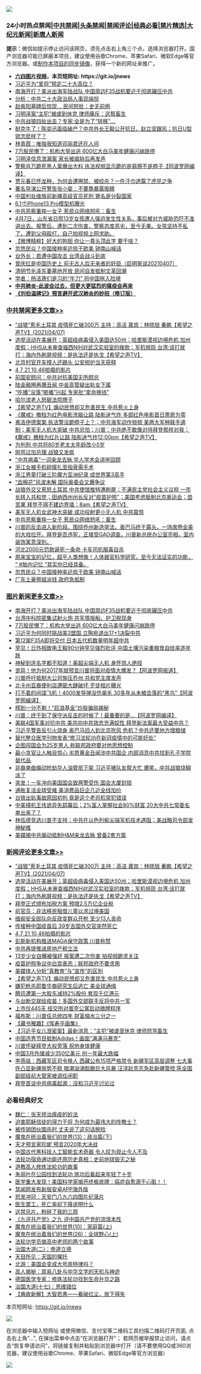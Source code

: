 ![](https://raw.githubusercontent.com/fqnews/bnews/master/64photo/fqnews-qr.jpg)

<div id="tt">
<h3>24小时热点禁闻|<a href="#%E4%B8%AD%E5%85%B1%E7%A6%81%E9%97%BB%E6%9B%B4%E5%A4%9A%E6%96%87%E7%AB%A0">中共禁闻</a>|<a href="#%E5%9B%BE%E7%89%87%E6%96%B0%E9%97%BB%E6%9B%B4%E5%A4%9A%E6%96%87%E7%AB%A0">头条禁闻</a>|<a href="#%E6%96%B0%E9%97%BB%E8%AF%84%E8%AE%BA%E6%9B%B4%E5%A4%9A%E6%96%87%E7%AB%A0">禁闻评论|<a href="#%E5%BF%85%E7%9C%8B%E7%BB%8F%E5%85%B8%E5%A5%BD%E6%96%87">经典必看|<a href="/video.md#%E7%A6%81%E7%89%87%E7%B2%BE%E9%80%89">禁片精选</a>|<a href="https://github.com/fqnews/djy/blob/master/gb/nf1351518.md#1">大纪元新闻</a>|<a href="https://github.com/fqnews/ntdtv/blob/master/gb/prog204.md#1">新唐人新闻</a></h3>
<div><b>提示：</b>微信如提示停止访问该网页，须先点击右上角三个点，选择浏览器打开。国产浏览器可能已屏蔽本项目，建议使用谷歌Chrome、苹果Safari、微软Edge等官方浏览器。或<a href="https://github.com/fqnews/bnews/blob/master/%E5%88%B6%E4%BD%9Cgit%E7%A6%81%E9%97%BB%E9%95%9C%E5%83%8F.md">制作本项目的同步镜像</a>，获得一个新的网址来推广。</div>
<ul>
<li><b><a href="http://d1.bdrive.tk/64.mp4" target="_blank">六四图片视频</a>，本页短网址: https://git.io/jnews</b></li>
<li><a href="/cbnews/20210407/1521217.md">习近平为“爱将”预定二十大高位？</a></li>
<li><a href="/topimagenews/20210407/1521468.md">南海开打？美派出海军陆战队 中国周边F35战机要近千彻底碾压中共</a></li>
<li><a href="/cbnews/20210407/1521373.md">分析：中共二十大政治局人事现端倪</a></li>
<li><a href="/cnnews/20210407/1521307.md">赵紫阳墓碑后惊现… 民间怒批：史无前例</a></li>
<li><a href="/cnnews/20210407/1521375.md">习明泽案“主犯”被虐到休克 律师痛斥：这帮畜生</a></li>
<li><a href="/cbnews/20210407/1521250.md">中共战狼四处出击？专家:全是为了“转移”….</a></li>
<li><a href="/bannedvideo/20210407/1521266.md">耐克牛了！陈奕迅面临破产？中共外长王毅公开抗日，赵立坚跟风；抗日U型锁怎麽样了？</a></li>
<li><a href="/yule/20210407/1521243.md">林青霞：唯独我知道邓丽君还在人间</a></li>
<li><a href="/topimagenews/20210407/1521268.md">7万股民懵了：机构大举出逃 600亿大白马美年健康闪崩跌停</a></li>
<li><a href="/cbnews/20210407/1521284.md">习明泽信息泄漏案 家长被威胁后再发声</a></li>
<li><a href="/cnnews/20210407/1521398.md">警察肖万跪死黑人案爆出大料 执法视频显示跪的是肩膀不是脖子【阿波罗网编译】</a></li>
<li><a href="/lifebaike/20210407/1521171.md">贾元春已怀龙种，为何会遭圈禁、被绞杀？一件汗巾透露了虎兕之争</a></li>
<li><a href="/yule/20210407/1521496.md">著名导演公开警告张小斐：不要靠暴露吸睛</a></li>
<li><a href="/headline/20210407/1521403.md">中国判处维族前新疆高级官员死刑 罪名是分裂国家</a></li>
<li><a href="/cnnews/20210407/1521610.md">6.1寸iPhone13 Pro模型机曝光</a></li>
<li><a href="/cbnews/20210407/1521469.md">中共恶察重摔一女子 惹民众网络怒吼：畜生</a></li>
<li><a href="/bannedvideo/20210407/1521629.md">4月7日，山东省日照13岁女孩遭人强迫发生性关系，事后被对方威胁恐吓不准讲出去。报警后，遭到二次伤害，警察态度恶劣，至今无果。女孩坚持不私了，遭到父母殴打，自己拍视频上网求助。</a></li>
<li><a href="/comments/20210407/1521256.md">【微博精粹】好大的狗胆 你让一尊头顶此字 要干啥？</a></li>
<li><a href="/cbnews/20210407/1521413.md">忽悠民众？中国接种率远低于欧美 钟南山喊话</a></li>
<li><a href="/headline/20210407/1521340.md">台外长：若遭中国攻击 台湾会战斗到底</a></li>
<li><a href="/bannedvideo/20210407/1521397.md">曾庆红是中国历史上 前无古人后无来者的奸臣（启明笑谈20210407）</a></li>
<li><a href="/ssgc/20210407/1521445.md">清明节毛泽东妻墓地开放 民间自发抵制文革回潮</a></li>
<li><a href="/cbnews/20210407/1521318.md">学者：杨洁篪们是习的“牛刀” 将中国拖入险境</a></li>
<li><b><a href="/comments/20200211/1275071.md" target="_blank">中共肺炎-此波会过去，但更大更猛烈的瘟疫会再来</a></b></li>
<li><b><a href="/comments/20200207/1272816.md" target="_blank">《刘伯温碑记》预言避开武汉肺炎的妙招（修订版）</a></b></li>
</ul>
</div>

<div class="catlist">
<h3><a href="/cbnews/" target="_blank">中共禁闻</a><span><a href="/cbnews/" target="_blank" rel="nofollow">更多文章>></a></span></h3>
<ul>
<li><a href="/comments/20210408/1521861.md" target="_blank">“战狼”惹毛土耳其  疫情死亡破300万 主持：高洁  嘉宾：林晓旭  秦鹏【希望之声TV】(2021/04/07)</a></li>
<li><a href="/comments/20210408/1521825.md" target="_blank">选举活动在美展开；英超级病毒侵入美国达50州；哈里斯漠视边境危机 加州度假；HHS从未审查福西NIH对武汉实验室的拨款；军机频现 台湾:该打就打；海内外刷屏视频：是执法还是执戈【希望之声TV】</a></li>
<li><a href="/cbnews/20210408/1521779.md" target="_blank">北京村官开车撞人还踢头 公安袒护当天获释</a></li>
<li><a href="/comments/20210408/1521763.md" target="_blank">4 7 21 10 46拍摄的影片</a></li>
<li><a href="/cbnews/20210408/1521762.md" target="_blank">前国安顾问：中共对抗美国无所顾忌</a></li>
<li><a href="/cbnews/20210408/1521761.md" target="_blank">陆金融圈再爆丑闻 中金高管疑出轨女下属</a></li>
<li><a href="/cbnews/20210408/1521738.md" target="_blank">“吃播”没落“喝播”兴起 专家批“拿命换钱”</a></li>
<li><a href="/cbnews/20210408/1521726.md" target="_blank">哈尔滨老人怒砸法院牌子</a></li>
<li><a href="/comments/20210408/1521725.md" target="_blank">【希望之声TV】煽动民愤却又危害民生 中共惹火上身</a></li>
<li><a href="/cbnews/20210408/1521671.md" target="_blank">《魔戒》撤档为红色电影洗脑让路 陆影迷气炸 多部红色电影首日票房为零</a></li>
<li><a href="/comments/20210407/1521655.md" target="_blank">弗洛伊德案案 执法警没跪脖子上？；中共海军动作频频 美两大军种联手遏制；美军无人机大突破 中共忌怕；川普：中共绝不敢像对待拜登那样对我；《魔戒》撤档为红片让路 陆影迷气炸12:00pm【希望之声TV】</a></li>
<li><a href="/cbnews/20210407/1521628.md" target="_blank">为判刑 中共将80岁老太太年龄改小5岁</a></li>
<li><a href="/cbnews/20210407/1521605.md" target="_blank">刚骂过加总理 战狼又发疯</a></li>
<li><a href="/cbnews/20210407/1521561.md" target="_blank">“中共病毒”一词来龙去脉 华人学术会讲座回顾</a></li>
<li><a href="/cbnews/20210407/1521560.md" target="_blank">浙江女被手机碎膜扎至指骨需手术</a></li>
<li><a href="/cbnews/20210407/1521559.md" target="_blank">浙江男童打破三阶魔方亚洲纪录 成世界第3高手</a></li>
<li><a href="/cbnews/20210407/1521493.md" target="_blank">“血棉花”风波未解 国际奥委会又爆争议</a></li>
<li><a href="/comments/20210407/1521479.md" target="_blank">战狼外交又惹怒土耳其 中共使馆推特遭刷屏；不满民主党社会主义议程 一市长转入共和党；田纳西州州长反对“疫苗护照”；美国考虑抵制北京奥运会；尝苦果 拜登不得不建边界墙；8am【希望之声TV】</a></li>
<li><a href="/cbnews/20210407/1521470.md" target="_blank">美军无人机女武神大突破 成功投射更小无人机 中共震惊</a></li>
<li><a href="/cbnews/20210407/1521469.md" target="_blank">中共恶察重摔一女子 惹民众网络怒吼：畜生</a></li>
<li><a href="/comments/20210407/1521466.md" target="_blank">川普的反击进入新阶段。围绕乔州新选举法，奥巴马终于露头，一场席卷全美的大戏拉开。拜登是否违宪，正接受GAO调查。川普新总统办公室亮相，室内装饰寓意深刻。</a></li>
<li><a href="/cbnews/20210407/1521438.md" target="_blank">河北2000元罚款逼死一条命 卡车司机服毒自杀</a></li>
<li><a href="/comments/20210407/1521429.md" target="_blank">原来宝宝的记忆，超乎人类想像！人体器官科学研究，至今无法证实的功能， “ #胎内记忆  ”其实你已经具备。</a></li>
<li><a href="/cbnews/20210407/1521413.md" target="_blank">忽悠民众？中国接种率远低于欧美 钟南山喊话</a></li>
<li><a href="/cbnews/20210407/1521412.md" target="_blank">广东土豪祭祖派钱 政府急抵制</a></li>

</ul>
</div>
<div class="catlist">
<h3><a href="/topimagenews/" target="_blank">图片新闻</a><span><a href="/topimagenews/" target="_blank" rel="nofollow">更多文章>></a></span></h3>
<ul>
<li><a href="/topimagenews/20210407/1521468.md" target="_blank">南海开打？美派出海军陆战队 中国周边F35战机要近千彻底碾压中共</a></li>
<li><a href="/topimagenews/20210407/1521344.md" target="_blank">台湾中科院密集试射火炮 共军情报船、护卫舰现身</a></li>
<li><a href="/topimagenews/20210407/1521268.md" target="_blank">7万股民懵了：机构大举出逃 600亿大白马美年健康闪崩跌停</a></li>
<li><a href="/topimagenews/20210407/1521136.md" target="_blank">习近平为何同时挑战美3盟国 立陶宛退出17+1决裂中共</a></li>
<li><a href="/topimagenews/20210406/1520690.md" target="_blank">第12架F35A即将交付 日本五代机数量明年超中共</a></li>
<li><a href="/topimagenews/20210406/1520399.md" target="_blank">罕见！日外相致电王毅90分钟罕见强烈批评 中国土壤污染重粮食自给率逐年跌</a></li>
<li><a href="/topimagenews/20210405/1519948.md" target="_blank">神秘到连名字都不知道！美超尖端无人机 身怀惊人绝技</a></li>
<li><a href="/topimagenews/20210405/1519899.md" target="_blank">诡异！他为何2017年就预言川普将面对疫情大爆发？【阿波罗网报道】</a></li>
<li><a href="/topimagenews/20210405/1519818.md" target="_blank">川普呼吁抵制大公司施压乔州 共和党主席发声</a></li>
<li><a href="/topimagenews/20210405/1519671.md" target="_blank">北卡州亚裔便利店遭砸大肆破坏 歹徒相片曝光</a></li>
<li><a href="/topimagenews/20210404/1519440.md" target="_blank">打不着的间谍飞机！4000发导弹没伤毫毛 30多年从未被击落的“黑鸟”【阿波罗网编译】</a></li>
<li><a href="/topimagenews/20210404/1519402.md" target="_blank">榨到一分不剩！“巨浪基金”炒股骗局揭秘</a></li>
<li><a href="/topimagenews/20210404/1519391.md" target="_blank">川普：终于到了保守派反击的时候了！最重要的是…【阿波罗网编译】</a></li>
<li><a href="/topimagenews/20210404/1519149.md" target="_blank">美联4国军事对抗中共 美共向中共效忠充满奴性 拜登新法案最大受益中共？</a></li>
<li><a href="/topimagenews/20210403/1518960.md" target="_blank">习近平警告反引火烧身 奥巴马旧人到北京吹风 危机？中共还要地方增粮储</a></li>
<li><a href="/comments/20210403/1518906.md" target="_blank">替代整合医学刊物发表“修习法轮功在新冠疫情中的可能好处”</a></li>
<li><a href="/topimagenews/20210403/1518554.md" target="_blank">企图闯国会为25岁黑人 称联邦政府要对他思想控制</a></li>
<li><a href="/topimagenews/20210403/1518546.md" target="_blank">最小贪官让人触目惊心 劣质黄金丑闻涉中共国企 内部消息中共找到孔子学院替代品</a></li>
<li><a href="/topimagenews/20210403/1518528.md" target="_blank">非裔单曲煽动抢劫华人油管拒下架 习近平猪队友帮大忙 爆笑，中共战狼烧糊涂了</a></li>
<li><a href="/topimagenews/20210403/1518459.md" target="_blank">突发！一车冲向美国国会致两警受伤 国会大厦封锁</a></li>
<li><a href="/topimagenews/20210403/1518446.md" target="_blank">通胀复活全球受难 美消费品巨企几近全线加价</a></li>
<li><a href="/topimagenews/20210402/1518285.md" target="_blank">台铁出轨事故原因初判 竟是这个老司机常犯错误</a></li>
<li><a href="/topimagenews/20210402/1517957.md" target="_blank">中美撞机王伟诡异失踪幕后；2%富人掌握社会80%财富 20大中共七常委名单出来了？</a></li>
<li><a href="/topimagenews/20210402/1517873.md" target="_blank">林伍德竞选川普不支持；中共在以色列偷尖端军机技术遇阻；美战略司令部发神秘推</a></li>
<li><a href="/topimagenews/20210402/1517863.md" target="_blank">美媒揭中共煽动抵制H&#038;M来龙去脉 曾备2套方案</a></li>

</ul>
</div>
<div class="catlist">
<h3><a href="/comments/" target="_blank">新闻评论</a><span><a href="/comments/" target="_blank" rel="nofollow">更多文章>></a></span></h3>
<ul>
<li><a href="/comments/20210408/1521861.md" target="_blank">“战狼”惹毛土耳其  疫情死亡破300万 主持：高洁  嘉宾：林晓旭  秦鹏【希望之声TV】(2021/04/07)</a></li>
<li><a href="/comments/20210408/1521825.md" target="_blank">选举活动在美展开；英超级病毒侵入美国达50州；哈里斯漠视边境危机 加州度假；HHS从未审查福西NIH对武汉实验室的拨款；军机频现 台湾:该打就打；海内外刷屏视频：是执法还是执戈【希望之声TV】</a></li>
<li><a href="/comments/20210408/1521793.md" target="_blank">拜登正式颁布加税方案 预增2.5万亿企业税</a></li>
<li><a href="/comments/20210408/1521792.md" target="_blank">前官员：非法移民租借儿童以求过境美国</a></li>
<li><a href="/comments/20210408/1521774.md" target="_blank">缅甸安全部队向反政变群众开枪 至少13人丧命</a></li>
<li><a href="/comments/20210408/1521773.md" target="_blank">传接种中国疫苗后 39岁吉国外交官突然死亡</a></li>
<li><a href="/comments/20210408/1521763.md" target="_blank">4 7 21 10 46拍摄的影片</a></li>
<li><a href="/comments/20210408/1521759.md" target="_blank">彭斯新机构推进MAGA保守政策 川普称赞</a></li>
<li><a href="/comments/20210408/1521758.md" target="_blank">中共再提推进房地产税立法</a></li>
<li><a href="/comments/20210408/1521737.md" target="_blank">13岁少女自曝被强奸 报案遭二次伤害 拍视频跪求关注</a></li>
<li><a href="/comments/20210408/1521733.md" target="_blank">疫苗护照争议中白宫表态：联邦政府不要求用</a></li>
<li><a href="/comments/20210408/1521732.md" target="_blank">美媒体人分析“真教育”与“宣传”的区别</a></li>
<li><a href="/comments/20210408/1521725.md" target="_blank">【希望之声TV】煽动民愤却又危害民生 中共惹火上身</a></li>
<li><a href="/comments/20210408/1521724.md" target="_blank">嫌犯枪杀耶鲁华裔研究生后逃亡 美全球通缉</a></li>
<li><a href="/comments/20210408/1521723.md" target="_blank">腾讯遭第一大股东减持2%股份 套现千亿港元</a></li>
<li><a href="/comments/20210408/1521710.md" target="_blank">与台断交就给疫苗！多国外交部联手反将中共一军</a></li>
<li><a href="/comments/20210408/1521708.md" target="_blank">上市仅445天 纽交所对蛋壳公寓启动摘牌程序</a></li>
<li><a href="/comments/20210408/1521698.md" target="_blank">福布斯：川普任总统四年 财富缩水三分之一</a></li>
<li><a href="/comments/20210408/1521691.md" target="_blank">【藏书雅趣】《恽寿平画集》</a></li>
<li><a href="/comments/20210408/1521690.md" target="_blank">【习近平女儿泄密案】最新消息：“主犯”被虐至休克 律师怒骂畜生</a></li>
<li><a href="/comments/20210408/1521689.md" target="_blank">中国选秀节目抵制Adidas！画面“满满马赛克”</a></li>
<li><a href="/comments/20210408/1521687.md" target="_blank">川普怀疑拜登大权旁落 祝他身体健康</a></li>
<li><a href="/comments/20210408/1521686.md" target="_blank">中国3月外储减少350亿美元 创一年最大跌幅</a></li>
<li><a href="/comments/20210408/1521669.md" target="_blank">李燕铭：西藏军区司令换人 西藏公布15项严格禁令 新疆军区高层调整 七大事件凸显新疆局势不稳 暗潮汹涌酝酿巨大风暴 汪洋赵克志急赴新疆管控 陈全国副部级前大管家被调任闲职</a></li>
<li><a href="/comments/20210408/1521663.md" target="_blank">拜登首谈中共病毒起源：没和习近平讨论过</a></li>

</ul>
</div>

<div class="catlist">
<h3>必看经典好文</h3>
<ul>
<li><a href="/comments/20200224/1282494.md" target="_blank">魏仁：张天师治瘟疫的妙法</a></li>
<li><a href="/comments/20200622/1346846.md" target="_blank">迫害耶稣信徒的得力干将  为何成为最伟大的传教士？</a></li>
<li><a href="/cbnews/20210331/1516754.md" target="_blank">被传销团伙围杀时 丈夫说了这句话脱险</a></li>
<li><a href="/topimagenews/20180602/951960.md" target="_blank">魔鬼在统治着我们的世界(13)：政治篇(下)</a></li>
<li><a href="/topimagenews/20200513/1327828.md" target="_blank">天才预言家珍妮 预言2020年大决战</a></li>
<li><a href="/comments/20210223/1492497.md" target="_blank">中国古代黑科技人工智能玄术奇器 令人叹为观止今人不及</a></li>
<li><a href="/tculture/20121025/73069.md" target="_blank">法轮功宿命通功能还原历史真相：史前地球毁灭之秘</a></li>
<li><a href="/comments/20200805/1375080.md" target="_blank">道教高人修炼法轮功的故事</a></li>
<li><a href="/comments/20210216/1488271.md" target="_blank">朱丽叶在公园找到法轮功 炼功后看起来年轻了十岁</a></li>
<li><a href="/comments/20201115/1431139.md" target="_blank">医学重大发现！美国科学家揭开终极底牌：癌症自愈源于心脏！！</a></li>
<li><a href="/comments/20200627/783266.md" target="_blank">禁闻网发布新版安卓APP海外版</a></li>
<li><a href="/comments/20200604/783200.md" target="_blank">怒发冲冠：天安门八九六四图片纪录片</a></li>
<li><a href="/sohnews/20150904/445868.md" target="_blank">医生罢工，死亡率却下降说明什么</a></li>
<li><a href="/yule/20210123/1473216.md" target="_blank">这禁忌片，粉碎了我的三观</a></li>
<li><a href="/bookonline/20131116/201045.md" target="_blank">《九评共产党》之九 评中国共产党的流氓本性</a></li>
<li><a href="/topimagenews/20180529/950153.md" target="_blank">魔鬼在统治着我们的世界(10)：家庭篇(上)</a></li>
<li><a href="/comments/20181210/1044798.md" target="_blank">魔鬼在统治着我们的世界(26)：全球野心(上)</a></li>
<li><a href="/comments/20200629/1352533.md" target="_blank">法轮功学员做高中老师的两个故事</a></li>
<li><a href="/cbnews/20180308/911611.md" target="_blank">治国大道(二)：帝道立德</a></li>
<li><a href="/tculture/20180919/1000196.md" target="_blank">天目所见：天国的嘱托</a></li>
<li><a href="/comments/20200712/1359488.md" target="_blank">北游：美国会变成大号底特律吗？</a></li>
<li><a href="/aomi/history/20170924/831575.md" target="_blank">高人揭秘：周易八卦与中华文字的天机与神迹</a></li>
<li><a href="/comments/20200607/783186.md" target="_blank">德国医学专家：修炼法轮功找到生命升华之路</a></li>
<li><a href="/comments/20201110/1428674.md" target="_blank">治国大道(十七)：思维错位</a></li>
<li><a href="/comments/20201217/1449706.md" target="_blank">【典故新解】大智若愚——看破红尘，放下得失</a></li>

</ul>
</div>

本页短网址: https://git.io/jnews

![](https://raw.githubusercontent.com/fqnews/bnews/master/64photo/fqnews-qr.jpg)

在浏览器中输入短网址 或使用微信、支付宝等二维码工具扫描二维码打开页面, 点击右上角"...", 在弹出菜单中点击“在浏览器打开”； 若网页被举报禁止访问，请点击“恢复申请访问”，将链接复制并粘贴到浏览器中打开（请不要使用QQ或360浏览器，建议使用谷歌Chrome、苹果Safari、微软Edge等官方浏览器）

![](https://raw.githubusercontent.com/fqnews/bnews/master/64photo/wx.jpg)